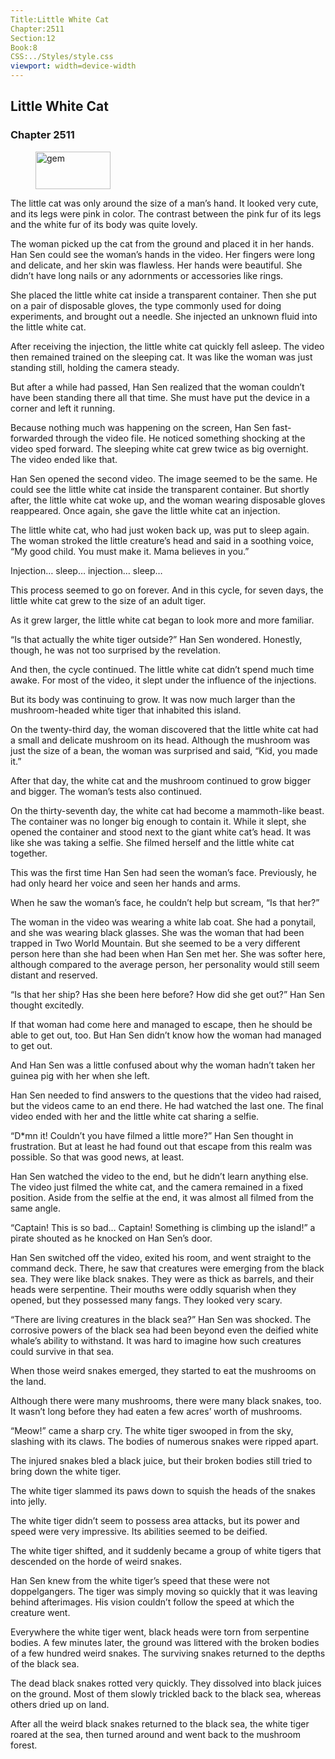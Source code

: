 ```yaml
---
Title:Little White Cat 
Chapter:2511 
Section:12 
Book:8 
CSS:../Styles/style.css 
viewport: width=device-width
---
```

  
## Little White Cat
### Chapter 2511
  
<figure>
	<img src="../Images/gem.gif" alt="gem" id="gem" width="120" height="60" />
</figure>
  

  
The little cat was only around the size of a man’s hand. It looked very cute, and its legs were pink in color. The contrast between the pink fur of its legs and the white fur of its body was quite lovely.

The woman picked up the cat from the ground and placed it in her hands. Han Sen could see the woman’s hands in the video. Her fingers were long and delicate, and her skin was flawless. Her hands were beautiful. She didn’t have long nails or any adornments or accessories like rings.

She placed the little white cat inside a transparent container. Then she put on a pair of disposable gloves, the type commonly used for doing experiments, and brought out a needle. She injected an unknown fluid into the little white cat.

After receiving the injection, the little white cat quickly fell asleep. The video then remained trained on the sleeping cat. It was like the woman was just standing still, holding the camera steady.

But after a while had passed, Han Sen realized that the woman couldn’t have been standing there all that time. She must have put the device in a corner and left it running.

Because nothing much was happening on the screen, Han Sen fast-forwarded through the video file. He noticed something shocking at the video sped forward. The sleeping white cat grew twice as big overnight. The video ended like that.

Han Sen opened the second video. The image seemed to be the same. He could see the little white cat inside the transparent container. But shortly after, the little white cat woke up, and the woman wearing disposable gloves reappeared. Once again, she gave the little white cat an injection.

The little white cat, who had just woken back up, was put to sleep again. The woman stroked the little creature’s head and said in a soothing voice, “My good child. You must make it. Mama believes in you.”

Injection… sleep… injection… sleep…

This process seemed to go on forever. And in this cycle, for seven days, the little white cat grew to the size of an adult tiger.

As it grew larger, the little white cat began to look more and more familiar.

“Is that actually the white tiger outside?” Han Sen wondered. Honestly, though, he was not too surprised by the revelation.

And then, the cycle continued. The little white cat didn’t spend much time awake. For most of the video, it slept under the influence of the injections.

But its body was continuing to grow. It was now much larger than the mushroom-headed white tiger that inhabited this island.

On the twenty-third day, the woman discovered that the little white cat had a small and delicate mushroom on its head. Although the mushroom was just the size of a bean, the woman was surprised and said, “Kid, you made it.”

After that day, the white cat and the mushroom continued to grow bigger and bigger. The woman’s tests also continued.

On the thirty-seventh day, the white cat had become a mammoth-like beast. The container was no longer big enough to contain it. While it slept, she opened the container and stood next to the giant white cat’s head. It was like she was taking a selfie. She filmed herself and the little white cat together.

This was the first time Han Sen had seen the woman’s face. Previously, he had only heard her voice and seen her hands and arms.

When he saw the woman’s face, he couldn’t help but scream, “Is that her?”

The woman in the video was wearing a white lab coat. She had a ponytail, and she was wearing black glasses. She was the woman that had been trapped in Two World Mountain. But she seemed to be a very different person here than she had been when Han Sen met her. She was softer here, although compared to the average person, her personality would still seem distant and reserved.

“Is that her ship? Has she been here before? How did she get out?” Han Sen thought excitedly.

If that woman had come here and managed to escape, then he should be able to get out, too. But Han Sen didn’t know how the woman had managed to get out.

And Han Sen was a little confused about why the woman hadn’t taken her guinea pig with her when she left.

Han Sen needed to find answers to the questions that the video had raised, but the videos came to an end there. He had watched the last one. The final video ended with her and the little white cat sharing a selfie.

“D*mn it! Couldn’t you have filmed a little more?” Han Sen thought in frustration. But at least he had found out that escape from this realm was possible. So that was good news, at least.

Han Sen watched the video to the end, but he didn’t learn anything else. The video just filmed the white cat, and the camera remained in a fixed position. Aside from the selfie at the end, it was almost all filmed from the same angle.

“Captain! This is so bad… Captain! Something is climbing up the island!” a pirate shouted as he knocked on Han Sen’s door.

Han Sen switched off the video, exited his room, and went straight to the command deck. There, he saw that creatures were emerging from the black sea. They were like black snakes. They were as thick as barrels, and their heads were serpentine. Their mouths were oddly squarish when they opened, but they possessed many fangs. They looked very scary.

“There are living creatures in the black sea?” Han Sen was shocked. The corrosive powers of the black sea had been beyond even the deified white whale’s ability to withstand. It was hard to imagine how such creatures could survive in that sea.

When those weird snakes emerged, they started to eat the mushrooms on the land.

Although there were many mushrooms, there were many black snakes, too. It wasn’t long before they had eaten a few acres’ worth of mushrooms.

“Meow!” came a sharp cry. The white tiger swooped in from the sky, slashing with its claws. The bodies of numerous snakes were ripped apart.

The injured snakes bled a black juice, but their broken bodies still tried to bring down the white tiger.

The white tiger slammed its paws down to squish the heads of the snakes into jelly.

The white tiger didn’t seem to possess area attacks, but its power and speed were very impressive. Its abilities seemed to be deified.

The white tiger shifted, and it suddenly became a group of white tigers that descended on the horde of weird snakes.

Han Sen knew from the white tiger’s speed that these were not doppelgangers. The tiger was simply moving so quickly that it was leaving behind afterimages. His vision couldn’t follow the speed at which the creature went.

Everywhere the white tiger went, black heads were torn from serpentine bodies. A few minutes later, the ground was littered with the broken bodies of a few hundred weird snakes. The surviving snakes returned to the depths of the black sea.

The dead black snakes rotted very quickly. They dissolved into black juices on the ground. Most of them slowly trickled back to the black sea, whereas others dried up on land.

After all the weird black snakes returned to the black sea, the white tiger roared at the sea, then turned around and went back to the mushroom forest.